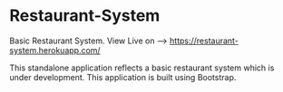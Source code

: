 # Restaurant-System
Basic Restaurant System. View Live on --> https://restaurant-system.herokuapp.com/


This standalone application reflects a basic restaurant system which is under development.
This application is built using Bootstrap.


